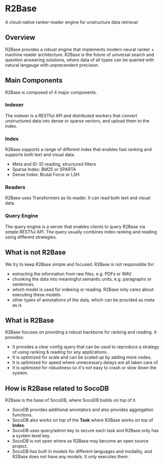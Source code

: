 # R2Base
A cloud-native ranker-reader engine for unstructure data retrieval

## Overview

R2Base provides a robust engine that implements modern neural ranker + machine reader architecture. R2Base is the future of universal search and question answering solutions, where data of all types can be queried with natural langauge with unprecendent precision. 

## Main Components
R2Base is composed of 4 major components. 

### Indexer
The indexer is a RESTful API and distributed workers that convert unstructured data into dense or sparse vectors, and upload them to the index. 

### Index
R2Base supports a range of different index that enables fast ranking and supports both text and visual data.
- Meta and ID: ID reading, structured filters
- Sparse Index: BM25 or SPARTA
- Dense Index: Brutal Force or LSH

### Readers
R2Base uses Transformers as its reader. It can read both text and visual data.   

### Query Engine
The query engine is a server that enables clients to query R2Base via simple RESTful API. The query usually combines index ranking and reading using different strategies.

## What is not R2Base
We try to keep R2Base simple and focused. R2Base is not responsible for:

- extracting the information from raw files, e.g. PDFs or WAV
- chunking the data into meaningful semantic units, e.g. paragraphs or sentences. 
- which model is used for indexing or reading. R2Base only cares about executing these models
- other types of annotations of the data, which can be provided as meta as is

## What is R2Base

R2Base focuses on providing a robust backbone for ranking and reading. It provides:
- It provides a clear config query that can be used to reproduce a strategy of using ranking & reading for any applications.
- It is optimized for scale and can be scaled up by adding more nodes. 
- It is optimized for speed where unnecessary delays are all taken care of.
- It is optimized for robustness so it's not easy to crash or slow down the system.


## How is R2Base related to SocoDB
R2Base is the base of SocoDB, where SocoDB builds on top of it.
- SocoDB provides additional annotators and also provides aggregation functions. 
- SocoDB also works on top of the **Task** where R2Base works on top of **Index**.
- SocoDB uses query/admin key to secure each task and R2Base only has a system level key.
- SocoDB is not open where as R2Base may become an open source project. 
- SocoDB has built in models for different languages and modality, and R2Base does not have any models. It only executes them.









